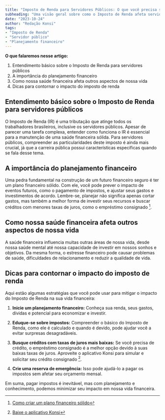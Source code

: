 ```yaml
---
title: "Imposto de Renda para Servidores Públicos: O que você precisa saber"
subheading: "Uma visão geral sobre como o Imposto de Renda afeta servidores públicos e como planejar adequadamente"
date: "2023-10-24"
author: "Redação Konsi"
tags:
- "Imposto de Renda"
- "Servidor público"
- "Planejamento financeiro"
---
```


**O que falaremos nesse artigo:**

1. Entendimento básico sobre o Imposto de Renda para servidores públicos
2. A importância do planejamento financeiro
3. Como nossa saúde financeira afeta outros aspectos de nossa vida
4. Dicas para contornar o impacto do imposto de renda


## Entendimento básico sobre o Imposto de Renda para servidores públicos

O Imposto de Renda (IR) é uma tributação que atinge todos os trabalhadores brasileiros, inclusive os servidores públicos. Apesar de parecer uma tarefa complexa, entender como funciona o IR é essencial para a manutenção de uma saúde financeira sólida. Para servidores públicos, compreender as particularidades deste imposto é ainda mais crucial, já que a carreira pública possui características específicas quando se fala desse tema. 

## A importância do planejamento financeiro

Uma pedra fundamental na construção de um futuro financeiro seguro é ter um plano financeiro sólido. Com ele, você pode prever o impacto de eventos futuros, como o pagamento de impostos, e ajustar seus gastos e investimentos de acordo. Lembre-se, planejar não significa apenas cortar gastos, mas também a melhor forma de investir seus recursos e buscar créditos com menores taxas de juros, como o empréstimo consignado [^1^].

## Como nossa saúde financeira afeta outros aspectos de nossa vida

A saúde financeira influencia muitas outras áreas de nossa vida, desde nossa saúde mental até nossa capacidade de investir em nossos sonhos e objetivos. Da mesma forma, o estresse financeiro pode causar problemas de saúde, dificuldades de relacionamento e reduzir a qualidade de vida.

## Dicas para contornar o impacto do imposto de renda

Aqui estão algumas estratégias que você pode usar para mitigar o impacto do Imposto de Renda na sua vida financeira:

1. **Inicie um planejamento financeiro:** Conheça sua renda, seus gastos, dívidas e potencial para economizar e investir.

2. **Eduque-se sobre impostos:** Compreender o básico do Imposto de Renda, como ele é calculado e quando é devido, pode ajudar você a evitar surpresas desagradáveis.

3. **Busque créditos com taxas de juros mais baixas:** Se você precisa de crédito, o empréstimo consignado é a melhor opção devido à suas baixas taxas de juros. Aproveite o aplicativo Konsi para simular e solicitar seu crédito consignado [^2^].

4. **Crie uma reserva de emergência:** Isso pode ajudá-lo a pagar os impostos sem afetar seu orçamento mensal.

Em suma, pagar impostos é inevitável, mas com planejamento e conhecimento, podemos minimizar seu impacto em nossa vida financeira.

[^1^]: [Como criar um plano financeiro sólido](https://www.konsi.com.br/postagens/como-criar-um-plano-financeiro-solido)
[^2^]: [Baixe o aplicativo Konsi](https://www.konsi.com.br/app-download)
